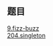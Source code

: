 ## 题目  

[9.fizz-buzz](../../Algorithms/9.fizz-buzz)  
[204.singleton](../../Algorithms/204.singleton)